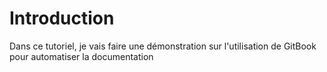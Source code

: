 # Introduction

Dans ce tutoriel, je vais faire une démonstration sur l'utilisation de GitBook pour automatiser la documentation

